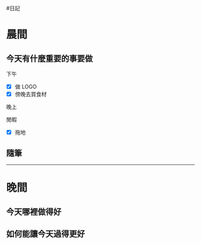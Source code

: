 #日記 
# 晨間

## 今天有什麼重要的事要做
下午
- [x] 做 LOGO
- [x] 傍晚去買食材

晚上

閒暇
- [x] 拖地



## 隨筆

---

# 晚間

## 今天哪裡做得好

## 如何能讓今天過得更好